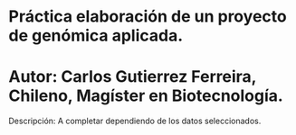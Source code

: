 # Práctica elaboración de un proyecto de genómica aplicada.

Autor: Carlos Gutierrez Ferreira, Chileno, Magíster en Biotecnología.
=
Descripción: A completar dependiendo de los datos seleccionados.
